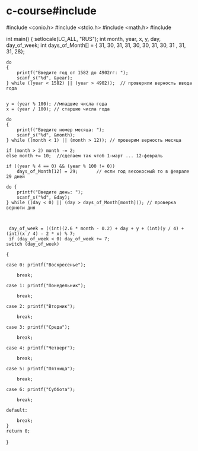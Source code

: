 # c-course#include <iostream>
#include <conio.h>
#include <stdio.h>
#include <math.h>
#include <locale>

int main()
{
	setlocale(LC_ALL, "RUS");
	int  month, year, x, y, day, day_of_week;
	int days_of_Month[] = { 31, 30, 31, 31, 30, 30, 31, 30, 31 , 31, 31, 28};

	do
	{
		printf("Введите год от 1582 до 4902гг: ");
		scanf_s("%d", &year);
	} while ((year < 1582) || (year > 4902));  // проверили верность ввода года


	y = (year % 100); //младшие числа года
	x = (year / 100); // старшие числа года

	do
	{
		printf("Введите номер месяца: ");
		scanf_s("%d", &month);
	} while ((month < 1) || (month > 12)); // проверим верность месяца

	if (month > 2) month -= 2;
	else month += 10;  //сделаем так чтоб 1-март ... 12-февраль
	
	if ((year % 4 == 0) && (year % 100 != 0))
		days_of_Month[12] = 29;       // если год весокосный то в феврале 29 дней

	do {
		printf("Введите день: ");
		scanf_s("%d", &day);
	} while ((day < 0) || (day > days_of_Month[month])); // проверка верноти дня

	

	 day_of_week = ((int)(2.6 * month - 0.2) + day + y + (int)(y / 4) + (int)(x / 4) - 2 * x) % 7;
	 if (day_of_week < 0) day_of_week += 7;
	switch (day_of_week)

	{

	case 0: printf("Воскресенье");

		break;

	case 1: printf("Понедельник");

		break;

	case 2: printf("Вторник");

		break;

	case 3: printf("Среда");

		break;

	case 4: printf("Четверг");

		break;

	case 5: printf("Пятница");

		break;

	case 6: printf("Суббота");

		break;

	default:

		break;
	}
	return 0;

}
